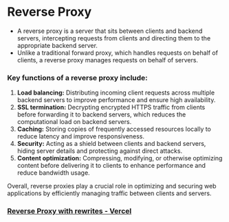 # Reverse Proxy

- A reverse proxy is a server that sits between clients and backend servers, intercepting requests from clients and directing them to the appropriate backend server.
- Unlike a traditional forward proxy, which handles requests on behalf of clients, a reverse proxy manages requests on behalf of servers.

### Key functions of a reverse proxy include:

1. **Load balancing:** Distributing incoming client requests across multiple backend servers to improve performance and ensure high availability.
2. **SSL termination:** Decrypting encrypted HTTPS traffic from clients before forwarding it to backend servers, which reduces the computational load on backend servers.
3. **Caching:** Storing copies of frequently accessed resources locally to reduce latency and improve responsiveness.
4. **Security:** Acting as a shield between clients and backend servers, hiding server details and protecting against direct attacks.
5. **Content optimization:** Compressing, modifying, or otherwise optimizing content before delivering it to clients to enhance performance and reduce bandwidth usage.

Overall, reverse proxies play a crucial role in optimizing and securing web applications by efficiently managing traffic between clients and servers.

### [Reverse Proxy with rewrites - Vercel](https://vercel.com/guides/vercel-reverse-proxy-rewrites-external#reverse-proxying-with-rewrites)
